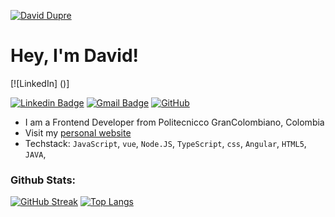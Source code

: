[![David Dupre](https://github.com/cesaralvrz/cesaralvrz/blob/master/img/iamge.png)](https://cv-david-gilt.vercel.app/)

# Hey, I'm David!
[![LinkedIn] ()]


[![Linkedin Badge](https://img.shields.io/badge/-%A9David%20Aldana%20Dupre-blue?style=social&logo=Linkedin&logoColor=blue&link=https://www.linkedin.com/in/david-aldana-dupre-9b0098240/)](https://www.linkedin.com/in/david-aldana-dupre-9b0098240/)
[![Gmail Badge](https://img.shields.io/badge/-DavidDupre-c14438?style=social&logo=Gmail&logoColor=red&link=mailto:d.aldanadupre@gmail.com)](mailto:d.aldanadupre@gmail.com)
[![GitHub](https://img.shields.io/github/followers/DavidDupre?label=Follow&style=social)](https://github.com/DavidDupre) 

* I am a Frontend Developer from Politecnicco GranColombiano, Colombia
* Visit my [personal website](https://cv-david-gilt.vercel.app) 
* Techstack: `JavaScript`, `vue`, `Node.JS`, `TypeScript`, `css`, `Angular`, `HTML5`, `JAVA`, 

### Github Stats:

[![GitHub Streak](https://github-readme-streak-stats.herokuapp.com?user=DavidDupre&theme=dark&hide_border=true&date_format=j%20M%5B%20Y%5D&mode=weekly&card_width=485)](https://git.io/streak-stats)
[![Top Langs](https://github-readme-stats.vercel.app/api/top-langs/?username=DavidDupre&layout=compact)](https://github.com/SrGobi/github-readme-stats)
